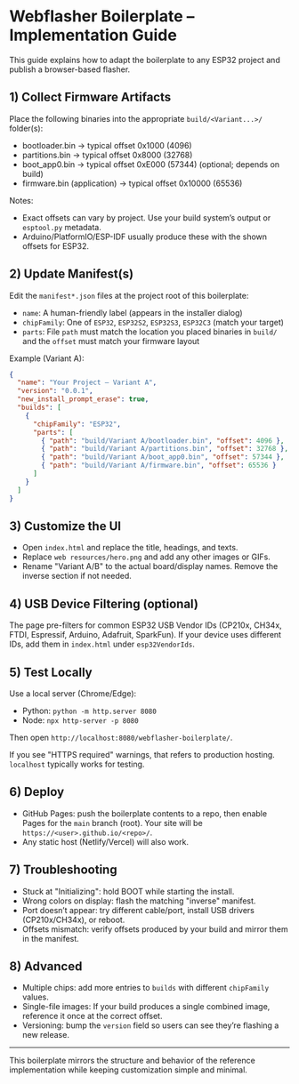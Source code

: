 # Webflasher Boilerplate – Implementation Guide

This guide explains how to adapt the boilerplate to any ESP32 project and publish a browser-based flasher.

## 1) Collect Firmware Artifacts

Place the following binaries into the appropriate `build/<Variant...>/` folder(s):

- bootloader.bin → typical offset 0x1000 (4096)
- partitions.bin → typical offset 0x8000 (32768)
- boot_app0.bin → typical offset 0xE000 (57344) (optional; depends on build)
- firmware.bin (application) → typical offset 0x10000 (65536)

Notes:
- Exact offsets can vary by project. Use your build system’s output or `esptool.py` metadata.
- Arduino/PlatformIO/ESP-IDF usually produce these with the shown offsets for ESP32.

## 2) Update Manifest(s)

Edit the `manifest*.json` files at the project root of this boilerplate:

- `name`: A human-friendly label (appears in the installer dialog)
- `chipFamily`: One of `ESP32`, `ESP32S2`, `ESP32S3`, `ESP32C3` (match your target)
- `parts`: File `path` must match the location you placed binaries in `build/` and the `offset` must match your firmware layout

Example (Variant A):

```json
{
  "name": "Your Project – Variant A",
  "version": "0.0.1",
  "new_install_prompt_erase": true,
  "builds": [
    {
      "chipFamily": "ESP32",
      "parts": [
        { "path": "build/Variant A/bootloader.bin", "offset": 4096 },
        { "path": "build/Variant A/partitions.bin", "offset": 32768 },
        { "path": "build/Variant A/boot_app0.bin", "offset": 57344 },
        { "path": "build/Variant A/firmware.bin", "offset": 65536 }
      ]
    }
  ]
}
```

## 3) Customize the UI

- Open `index.html` and replace the title, headings, and texts.
- Replace `web resources/hero.png` and add any other images or GIFs.
- Rename "Variant A/B" to the actual board/display names. Remove the inverse section if not needed.

## 4) USB Device Filtering (optional)

The page pre-filters for common ESP32 USB Vendor IDs (CP210x, CH34x, FTDI, Espressif, Arduino, Adafruit, SparkFun). If your device uses different IDs, add them in `index.html` under `esp32VendorIds`.

## 5) Test Locally

Use a local server (Chrome/Edge):
- Python: `python -m http.server 8080`
- Node: `npx http-server -p 8080`

Then open `http://localhost:8080/webflasher-boilerplate/`.

If you see "HTTPS required" warnings, that refers to production hosting. `localhost` typically works for testing.

## 6) Deploy

- GitHub Pages: push the boilerplate contents to a repo, then enable Pages for the `main` branch (root). Your site will be `https://<user>.github.io/<repo>/`.
- Any static host (Netlify/Vercel) will also work.

## 7) Troubleshooting

- Stuck at "Initializing": hold BOOT while starting the install.
- Wrong colors on display: flash the matching "inverse" manifest.
- Port doesn’t appear: try different cable/port, install USB drivers (CP210x/CH34x), or reboot.
- Offsets mismatch: verify offsets produced by your build and mirror them in the manifest.

## 8) Advanced

- Multiple chips: add more entries to `builds` with different `chipFamily` values.
- Single-file images: If your build produces a single combined image, reference it once at the correct offset.
- Versioning: bump the `version` field so users can see they’re flashing a new release.

---

This boilerplate mirrors the structure and behavior of the reference implementation while keeping customization simple and minimal.
